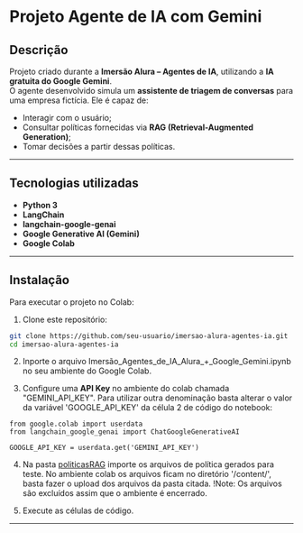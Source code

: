 # Projeto Agente de IA com Gemini

## Descrição
Projeto criado durante a **Imersão Alura – Agentes de IA**, utilizando a **IA gratuita do Google Gemini**.  
O agente desenvolvido simula um **assistente de triagem de conversas** para uma empresa fictícia. Ele é capaz de:
- Interagir com o usuário;
- Consultar políticas fornecidas via **RAG (Retrieval-Augmented Generation)**;
- Tomar decisões a partir dessas políticas.

---

## Tecnologias utilizadas
- **Python 3**
- **LangChain**
- **langchain-google-genai**
- **Google Generative AI (Gemini)**
- **Google Colab**

---

## Instalação
Para executar o projeto no Colab:

1. Clone este repositório:
```bash
git clone https://github.com/seu-usuario/imersao-alura-agentes-ia.git
cd imersao-alura-agentes-ia
````

2. Inporte o arquivo Imersão_Agentes_de_IA_Alura_+_Google_Gemini.ipynb no seu ambiente do 
Google Colab.

3. Configure uma **API Key** no ambiente do colab chamada "GEMINI_API_KEY". Para utilizar outra
denominação basta alterar o valor da variável 'GOOGLE_API_KEY' da célula 2 de código do notebook:
```
from google.colab import userdata
from langchain_google_genai import ChatGoogleGenerativeAI

GOOGLE_API_KEY = userdata.get('GEMINI_API_KEY')
``` 

4. Na pasta [politicasRAG](./politicasRAG/) importe os arquivos de política gerados para teste. No ambiente colab os arquivos ficam no diretório '/content/', basta fazer o upload dos arquivos da pasta citada. !Note: Os arquivos são excluídos assim que o ambiente é encerrado.

5. Execute as células de código.

---


